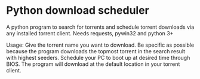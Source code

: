 Python download scheduler
==============================

A python program to search for torrents and schedule torrent downloads via any installed torrent client.
Needs requests, pywin32 and python 3+

Usage:
Give the torrent name you want to download. Be specific as possible because the program downloads the topmost torrent in the search result with highest seeders.
Schedule your PC to boot up at desired time through BIOS.
The program will download at the default location in your torrent client.
